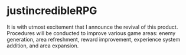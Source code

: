 # justincredibleRPG
It is with utmost excitement that I announce the revival of this product. Procedures will be conducted to improve various game areas: enemy generation, area refreshment, reward improvement, experience system addition, and area expansion.
